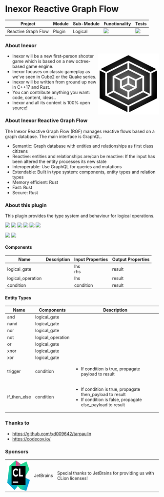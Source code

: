 # Inexor Reactive Graph Flow

| Project             | Module | Sub-Module | Functionality                                                        | Tests                                                                                                                                                      |
|---------------------|--------|------------|----------------------------------------------------------------------|------------------------------------------------------------------------------------------------------------------------------------------------------------|
| Reactive Graph Flow | Plugin | Logical    | <img src="https://img.shields.io/badge/state-completed-brightgreen"> | [<img src="https://img.shields.io/codecov/c/github/aschaeffer/inexor-rgf-plugin-logical">](https://app.codecov.io/gh/aschaeffer/inexor-rgf-plugin-logical) |

### About Inexor

<a href="https://inexor.org/">
<img align="right" width="200" height="200" src="https://raw.githubusercontent.com/aschaeffer/inexor-rgf-plugin-logical/main/docs/images/inexor_2.png">
</a>

* Inexor will be a new first-person shooter game which is based on a new octree-based game engine.
* Inexor focuses on classic gameplay as we've seen in Cube2 or the Quake series.
* Inexor will be written from ground up new in C++17 and Rust.
* You can contribute anything you want: code, content, ideas..
* Inexor and all its content is 100% open source!

### About Inexor Reactive Graph Flow

The Inexor Reactive Graph Flow (RGF) manages reactive flows based on a graph database. The main interface is GraphQL.

* Semantic: Graph database with entities and relationships as first class citizens
* Reactive: entities and relationships are/can be reactive: If the input has been altered the entity processes its new state
* Interoperable: Use GraphQL for queries and mutations
* Extendable: Built in type system: components, entity types and relation types
* Memory efficient: Rust
* Fast: Rust
* Secure: Rust

### About this plugin

This plugin provides the type system and behaviour for logical operations.

[<img src="https://img.shields.io/badge/Language-Rust-brightgreen">](https://www.rust-lang.org/)
[<img src="https://img.shields.io/badge/Platforms-Linux%20%26%20Windows-brightgreen">]()
[<img src="https://img.shields.io/github/workflow/status/aschaeffer/inexor-rgf-plugin-logical/Rust">](https://github.com/aschaeffer/inexor-rgf-plugin-logical/actions?query=workflow%3ARust)
[<img src="https://img.shields.io/github/last-commit/aschaeffer/inexor-rgf-plugin-logical">]()
[<img src="https://img.shields.io/github/languages/code-size/aschaeffer/inexor-rgf-plugin-logical">]()
[<img src="https://img.shields.io/codecov/c/github/aschaeffer/inexor-rgf-plugin-logical">](https://app.codecov.io/gh/aschaeffer/inexor-rgf-plugin-logical)

[<img src="https://img.shields.io/github/license/aschaeffer/inexor-rgf-plugin-logical">](https://github.com/aschaeffer/inexor-rgf-plugin-logical/blob/main/LICENSE)
[<img src="https://img.shields.io/discord/698219248954376256?logo=discord">](https://discord.com/invite/acUW8k7)

#### Components

| Name              | Description | Input Properties | Output Properties |
|-------------------|-------------|------------------|-------------------|
| logical_gate      |             | lhs<br>rhs       | result            |
| logical_operation |             | lhs              | result            |
| condition         |             | condition        | result            |

#### Entity Types

| Name         | Components        | Description                                                                                                                              |
|--------------|-------------------|------------------------------------------------------------------------------------------------------------------------------------------|
| and          | logical_gate      |                                                                                                                                          |
| nand         | logical_gate      |                                                                                                                                          |
| nor          | logical_gate      |                                                                                                                                          |
| not          | logical_operation |                                                                                                                                          |
| or           | logical_gate      |                                                                                                                                          |
| xnor         | logical_gate      |                                                                                                                                          |
| xor          | logical_gate      |                                                                                                                                          |
| trigger      | condition         | <ul><li>If condition is true, propagate payload to result</li></ul>                                                                      |
| if_then_else | condition         | <ul><li>If condition is true, propagate then_payload to result</li><li>If condition is false, propagate else_payload to result</li></ul> |

### Thanks to

* https://github.com/xd009642/tarpaulin
* https://codecov.io/

### Sponsors

|                                                                                                                                                                                                                               |           |                                                                   |
|-------------------------------------------------------------------------------------------------------------------------------------------------------------------------------------------------------------------------------|-----------|-------------------------------------------------------------------|
| <a href="https://www.jetbrains.com/?from=github.com/inexorgame"><img align="right" width="100" height="100" src="https://raw.githubusercontent.com/aschaeffer/inexor-rgf-plugin-logical/main/docs/images/icon_CLion.svg"></a> | JetBrains | Special thanks to JetBrains for providing us with CLion licenses! |
